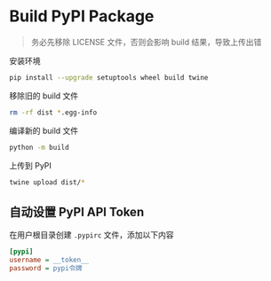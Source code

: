 # Build PyPI Package

> 务必先移除 LICENSE 文件，否则会影响 build 结果，导致上传出错

安装环境

```bash
pip install --upgrade setuptools wheel build twine
```

移除旧的 build 文件

```bash
rm -rf dist *.egg-info
```

编译新的 build 文件

```bash
python -m build
```

上传到 PyPI

```bash
twine upload dist/*
```

## 自动设置 PyPI API Token

在用户根目录创建 `.pypirc` 文件，添加以下内容

```ini
[pypi]
username = __token__
password = pypi令牌
```